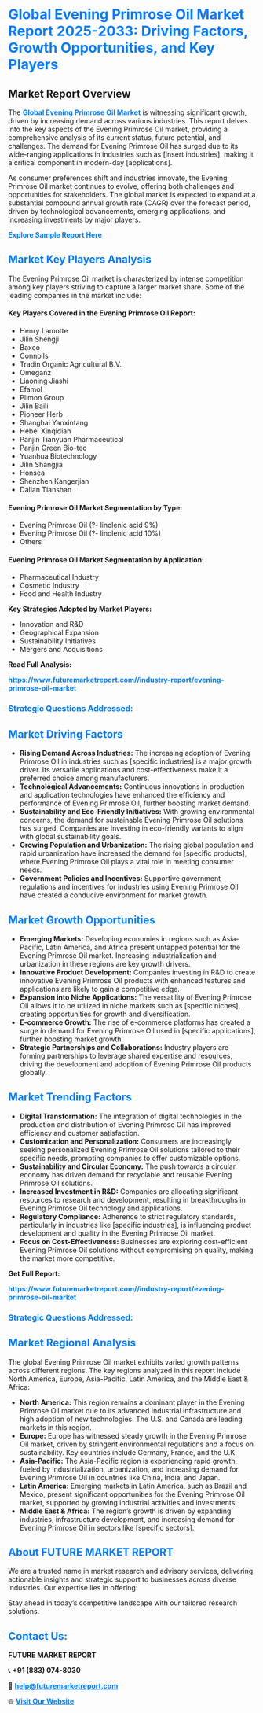 <h1 style="color: #007BFF;">Global Evening Primrose Oil Market Report 2025-2033: Driving Factors, Growth Opportunities, and Key Players</h1>

<section id="overview">
<h2>Market Report Overview</h2>
<p>The <a href="https://www.futuremarketreport.com//industry-report/evening-primrose-oil-market" style="color: #007BFF; text-decoration: none;"><strong>Global Evening Primrose Oil Market</strong></a> is witnessing significant growth, driven by increasing demand across various industries. This report delves into the key aspects of the Evening Primrose Oil market, providing a comprehensive analysis of its current status, future potential, and challenges. The demand for Evening Primrose Oil has surged due to its wide-ranging applications in industries such as [insert industries], making it a critical component in modern-day [applications].</p>
<p>As consumer preferences shift and industries innovate, the Evening Primrose Oil market continues to evolve, offering both challenges and opportunities for stakeholders. The global market is expected to expand at a substantial compound annual growth rate (CAGR) over the forecast period, driven by technological advancements, emerging applications, and increasing investments by major players.</p>
</section>

<section id="overview">
<p><a href="https://www.futuremarketreport.com//request-sample/reportId=80439" style="color: #007BFF; text-decoration: none;"><strong>Explore Sample Report Here</strong></a></p>
</section>

<section id="key-players">
<h2 style="color: #007BFF;">Market Key Players Analysis</h2>
<p>The Evening Primrose Oil market is characterized by intense competition among key players striving to capture a larger market share. Some of the leading companies in the market include:</p>
<h4>Key Players Covered in the Evening Primrose Oil Report:</h4>
<ul><li>Henry Lamotte</li><li>Jilin Shengji</li><li>Baxco</li><li>Connoils</li><li>Tradin Organic Agricultural B.V.</li><li>Omeganz</li><li>Liaoning Jiashi</li><li>Efamol</li><li>Plimon Group</li><li>Jilin Baili</li><li>Pioneer Herb</li><li>Shanghai Yanxintang</li><li>Hebei Xinqidian</li><li>Panjin Tianyuan Pharmaceutical</li><li>Panjin Green Bio-tec</li><li>Yuanhua Biotechnology</li><li>Jilin Shangjia</li><li>Honsea</li><li>Shenzhen Kangerjian</li><li>Dalian Tianshan</li></ul>
<h4>Evening Primrose Oil Market Segmentation by Type:</h4>
<ul><li>Evening Primrose Oil (?- linolenic acid 9%)</li><li>Evening Primrose Oil (?- linolenic acid 10%)</li><li>Others</li></ul>

<h4>Evening Primrose Oil Market Segmentation by Application:</h4>
<ul><li>Pharmaceutical Industry</li><li>Cosmetic Industry</li><li>Food and Health Industry</li></ul>
<p><strong>Key Strategies Adopted by Market Players:</strong></p>
<ul>
<li>Innovation and R&D</li>
<li>Geographical Expansion</li>
<li>Sustainability Initiatives</li>
<li>Mergers and Acquisitions</li>
</ul>
</section>

<section>
<p><strong>Read Full Analysis: </strong></p><a href="https://www.futuremarketreport.com//industry-report/evening-primrose-oil-market" style="color: #007BFF; text-decoration: none;"><strong>https://www.futuremarketreport.com//industry-report/evening-primrose-oil-market</strong></a>
<h3 style="color: #007BFF;">Strategic Questions Addressed:</h3>
</section>

<section id="driving-factors">
<h2 style="color: #007BFF;">Market Driving Factors</h2>
<ul>
<li><strong>Rising Demand Across Industries:</strong> The increasing adoption of Evening Primrose Oil in industries such as [specific industries] is a major growth driver. Its versatile applications and cost-effectiveness make it a preferred choice among manufacturers.</li>
<li><strong>Technological Advancements:</strong> Continuous innovations in production and application technologies have enhanced the efficiency and performance of Evening Primrose Oil, further boosting market demand.</li>
<li><strong>Sustainability and Eco-Friendly Initiatives:</strong> With growing environmental concerns, the demand for sustainable Evening Primrose Oil solutions has surged. Companies are investing in eco-friendly variants to align with global sustainability goals.</li>
<li><strong>Growing Population and Urbanization:</strong> The rising global population and rapid urbanization have increased the demand for [specific products], where Evening Primrose Oil plays a vital role in meeting consumer needs.</li>
<li><strong>Government Policies and Incentives:</strong> Supportive government regulations and incentives for industries using Evening Primrose Oil have created a conducive environment for market growth.</li>
</ul>
</section>

<section id="growth-opportunities">
<h2 style="color: #007BFF;">Market Growth Opportunities</h2>
<ul>
<li><strong>Emerging Markets:</strong> Developing economies in regions such as Asia-Pacific, Latin America, and Africa present untapped potential for the Evening Primrose Oil market. Increasing industrialization and urbanization in these regions are key growth drivers.</li>
<li><strong>Innovative Product Development:</strong> Companies investing in R&D to create innovative Evening Primrose Oil products with enhanced features and applications are likely to gain a competitive edge.</li>
<li><strong>Expansion into Niche Applications:</strong> The versatility of Evening Primrose Oil allows it to be utilized in niche markets such as [specific niches], creating opportunities for growth and diversification.</li>
<li><strong>E-commerce Growth:</strong> The rise of e-commerce platforms has created a surge in demand for Evening Primrose Oil used in [specific applications], further boosting market growth.</li>
<li><strong>Strategic Partnerships and Collaborations:</strong> Industry players are forming partnerships to leverage shared expertise and resources, driving the development and adoption of Evening Primrose Oil products globally.</li>
</ul>
</section>

<section id="trending-factors">
<h2 style="color: #007BFF;">Market Trending Factors</h2>
<ul>
<li><strong>Digital Transformation:</strong> The integration of digital technologies in the production and distribution of Evening Primrose Oil has improved efficiency and customer satisfaction.</li>
<li><strong>Customization and Personalization:</strong> Consumers are increasingly seeking personalized Evening Primrose Oil solutions tailored to their specific needs, prompting companies to offer customizable options.</li>
<li><strong>Sustainability and Circular Economy:</strong> The push towards a circular economy has driven demand for recyclable and reusable Evening Primrose Oil solutions.</li>
<li><strong>Increased Investment in R&D:</strong> Companies are allocating significant resources to research and development, resulting in breakthroughs in Evening Primrose Oil technology and applications.</li>
<li><strong>Regulatory Compliance:</strong> Adherence to strict regulatory standards, particularly in industries like [specific industries], is influencing product development and quality in the Evening Primrose Oil market.</li>
<li><strong>Focus on Cost-Effectiveness:</strong> Businesses are exploring cost-efficient Evening Primrose Oil solutions without compromising on quality, making the market more competitive.</li>
</ul>
</section>

<section>
<p><strong>Get Full Report: </strong></p><a href="https://www.futuremarketreport.com//industry-report/evening-primrose-oil-market" style="color: #007BFF; text-decoration: none;"><strong>https://www.futuremarketreport.com//industry-report/evening-primrose-oil-market</strong></a>
<h3 style="color: #007BFF;">Strategic Questions Addressed:</h3>
</section>


<section id="regional-analysis">
<h2 style="color: #007BFF;">Market Regional Analysis</h2>
<p>The global Evening Primrose Oil market exhibits varied growth patterns across different regions. The key regions analyzed in this report include North America, Europe, Asia-Pacific, Latin America, and the Middle East & Africa:</p>
<ul>
<li><strong>North America:</strong> This region remains a dominant player in the Evening Primrose Oil market due to its advanced industrial infrastructure and high adoption of new technologies. The U.S. and Canada are leading markets in this region.</li>
<li><strong>Europe:</strong> Europe has witnessed steady growth in the Evening Primrose Oil market, driven by stringent environmental regulations and a focus on sustainability. Key countries include Germany, France, and the U.K.</li>
<li><strong>Asia-Pacific:</strong> The Asia-Pacific region is experiencing rapid growth, fueled by industrialization, urbanization, and increasing demand for Evening Primrose Oil in countries like China, India, and Japan.</li>
<li><strong>Latin America:</strong> Emerging markets in Latin America, such as Brazil and Mexico, present significant opportunities for the Evening Primrose Oil market, supported by growing industrial activities and investments.</li>
<li><strong>Middle East & Africa:</strong> The region’s growth is driven by expanding industries, infrastructure development, and increasing demand for Evening Primrose Oil in sectors like [specific sectors].</li>
</ul>
</section>

<footer>
<h2 style="color: #007BFF;">About FUTURE MARKET REPORT</h2>
<p>We are a trusted name in market research and advisory services, delivering actionable insights and strategic support to businesses across diverse industries. Our expertise lies in offering:</p>

<p>Stay ahead in today’s competitive landscape with our tailored research solutions.</p>

<h2 style="color: #007BFF;">Contact Us:</h2>
<p><strong>FUTURE MARKET REPORT</strong></p>
<p>📞 <strong>+91 (883) 074-8030</strong></p>
<p>📧 <strong><a href="mailto:help@futuremarketreport.com" style="color: #007BFF;">help@futuremarketreport.com</a></strong></p>
<p>🌐 <strong><a href="https://www.futuremarketreport.com/" style="color: #007BFF;">Visit Our Website</a></strong></p>
</footer>